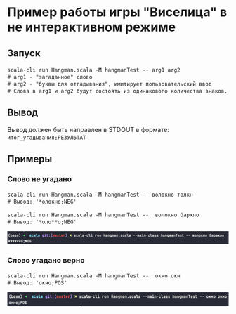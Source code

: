 # Пример работы игры "Виселица" в не интерактивном режиме

## Запуск

```shell
scala-cli run Hangman.scala -M hangmanTest -- arg1 arg2
# arg1 - "загаданное" слово
# arg2 - "буквы для отгадывания", имитирует пользовательский ввод
# Слова в arg1 и arg2 будут состоять из одинакового количества знаков.
```

## Вывод

Вывод должен быть направлен в STDOUT в формате: `итог_угадывания;РЕЗУЛЬТАТ`

## Примеры

### Слово не угадано

```shell
scala-cli run Hangman.scala -M hangmanTest -- волокно толкн
# Вывод: '*олокно;NEG'
```

```shell
scala-cli run Hangman.scala -M hangmanTest --  волокно бархло
# Вывод: '*оло**о;NEG'
```
![Слово не угадано](NEG-result.png)

### Слово угадано верно

```shell
scala-cli run Hangman.scala -M hangmanTest --  окно окн
# Вывод: 'окно;POS'
```
![Слово угадано верно](POS-result.png)
